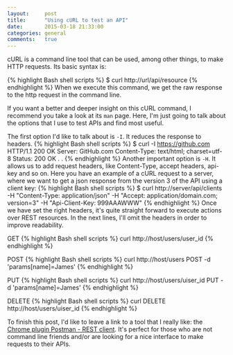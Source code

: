 ```yaml
---
layout:     post
title:      "Using cURL to test an API"
date:       2015-03-18 21:33:00
categories: general
comments:   true
---
```

cURL is a command line tool that can be used, among other things, to make HTTP requests. Its basic syntax is:

{% highlight Bash shell scripts %}
$ curl http://url/api/resource
{% endhighlight %}
When we execute this command, we get the raw response to the http request in the command line.

If you want a better and deeper insight on this cURL command, I recommend you take a look at its `man` page. Here, I'm just going to talk about the options that I use to test APIs and find most useful.

The first option I'd like to talk about is `` -I ``. It reduces the response to headers.
{% highlight Bash shell scripts %}
$ curl -I https://github.com
HTTP/1.1 200 OK
Server: GitHub.com
Content-Type: text/html; charset=utf-8
Status: 200 OK
.
.
{% endhighlight %}
Another important option is ``-H``. It allows us to add request headers, like Content-Type, accept headers, api-key and so on. Here you have an example of a cURL request to a server, where we want to get a json response from the version 3 of the API using a client key:
{% highlight Bash shell scripts %}
$ curl http://server/api/clients
-H "Content-Type: application/json"
-H "Accept: application/domain.com; version=3"
-H "Api-Client-Key: 999AAAWWW"
{% endhighlight %}
Once we have set the right headers, it's quite straight forward to execute actions over REST resources. In the next lines, I'll omit the headers in order to improve readability.

GET
{% highlight Bash shell scripts %}
curl http://host/users/user_id
{% endhighlight %}

POST
{% highlight Bash shell scripts %}
curl http://host/users POST -d 'params[name]=James'
{% endhighlight %}

PUT
{% highlight Bash shell scripts %}
curl http://host/users/uiser_id PUT -d 'params[name]=James'
{% endhighlight %}

DELETE
{% highlight Bash shell scripts %}
curl DELETE http://host/users/uiser_id
{% endhighlight %}

To finish this post, I'd like to leave a link to a tool that I really like: the [Chrome plugin Postman - REST client][postman]. It's perfect for those who are not command line friends and/or are looking for a nice interface to make requests to their APIs.

[postman]: https://chrome.google.com/webstore/detail/postman-rest-client-packa/fhbjgbiflinjbdggehcddcbncdddomop
